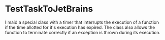 # TestTaskToJetBrains

I maid a special class with a timer that interrupts the execution of a function if the time allotted for it's execution has expired.
The class also allows the function to terminate correctly if an exception is thrown during its execution.
